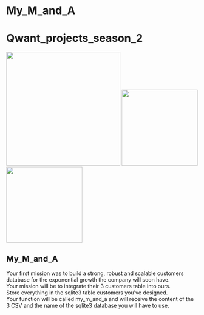 # My_M_and_A
 
# Qwant_projects_season_2
<p float="left">
  <img src="https://scontent.fala4-2.fna.fbcdn.net/v/t1.0-9/87980785_134101034805249_1709733584689954816_o.png?_nc_cat=111&ccb=2&_nc_sid=e3f864&_nc_ohc=8KNQMSyDcS4AX_VIWRG&_nc_ht=scontent.fala4-2.fna&oh=602770287a6ad3abf58bf9a5940989ca&oe=5FF27F5E" width="300" />
  <img src="https://aifc.kz/files/news/857/img/bea-trener-08.jpg" width="200" /> 
  <img src="https://qwasar.io/wp-content/uploads/2019/07/Qwasar-Logo-07.png" width="200" />
</p>

## My_M_and_A
Your first mission was to build a strong, robust and scalable customers database for the exponential growth the company will soon have. </br>
Your mission will be to integrate their 3 customers table into ours.</br>
Store everything in the sqlite3 table customers you've designed. </br>
Your function will be called my_m_and_a and will receive the content of the 3 CSV and the name of the sqlite3 database you will have to use.
